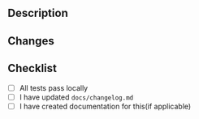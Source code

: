 ## Description

<!--Please describe the changes in your pull request in few words here. -->

## Changes

<!-- List the changes done to fix a bug or introduce a new feature.Please note both user-facing changes and changes to internal API's here -->

## Checklist

<!-- Note: Only user-facing changes require a changelog entry. Internal-only API changes do not require a changelog entry. Changes in documentation do not require a changelog entry. -->

-   [ ] All tests pass locally
-   [ ] I have updated `docs/changelog.md`
-   [ ] I have created documentation for this(if applicable)
